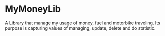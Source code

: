 # MyMoneyLib
A Library that manage my usage of money, fuel and motorbike traveling. Its purpose is capturing values of managing, update, delete and do statistic.
